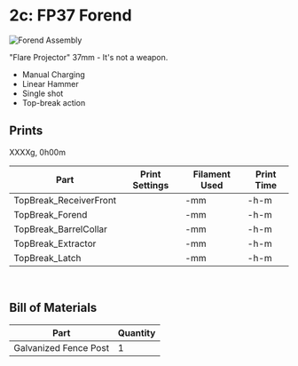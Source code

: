 # 2c: FP37 Forend
![Forend Assembly](Assembly_htmldoc.jpg)

"Flare Projector" 37mm - It's not a weapon.

 * Manual Charging
 * Linear Hammer
 * Single shot
 * Top-break action

## Prints
XXXXg, 0h00m

| Part                    | Print Settings | Filament Used | Print Time |
|-------------------------|----------------|---------------|------------|
| TopBreak_ReceiverFront  |                | -mm           | -h-m       |
| TopBreak_Forend         |                | -mm           | -h-m       |
| TopBreak_BarrelCollar   |                | -mm           | -h-m       |
| TopBreak_Extractor      |                | -mm           | -h-m       |
| TopBreak_Latch          |                | -mm           | -h-m       |
<br/>

## Bill of Materials
| Part                  | Quantity |
|-----------------------|----------|
| Galvanized Fence Post | 1        |
<br/>
